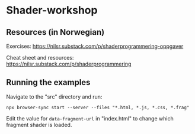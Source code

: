 # Shader-workshop

## Resources (in Norwegian)

Exercises: https://nilsr.substack.com/p/shaderprogrammering-oppgaver

Cheat sheet and resources: https://nilsr.substack.com/p/shaderprogrammering

## Running the examples

Navigate to the "src" directory and run:

```
npx browser-sync start --server --files "*.html, *.js, *.css, *.frag"
```

Edit the value for `data-fragment-url` in "index.html" to change which fragment shader is loaded.
